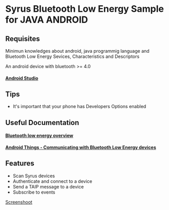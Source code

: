 # Syrus Bluetooth Low Energy Sample for JAVA ANDROID

## Requisites

Minimun knowledges about android, java programmig language and Bluetooth Low Energy Sevices, Characteristics and Descriptors

An android device with bluetooth >= 4.0

#### [Android Studio](https://developer.android.com/studio/install.html?hl=en-419)

## Tips

- It's important that your phone has Developers Options enabled

## Useful Documentation

#### [Bluetooth low energy overview](https://developer.android.com/guide/topics/connectivity/bluetooth-le)

#### [Android Things - Communicating with Bluetooth Low Energy devices](http://nilhcem.com/android-things/bluetooth-low-energy)

## Features

- Scan Syrus devices
- Authenticate and connect to a device
- Send a TAIP message to a device
- Subscribe to events

[Screenshoot](screenshot.jpg)
